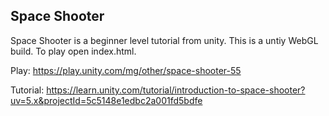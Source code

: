 ## Space Shooter 
  
  Space Shooter is a beginner level tutorial from unity. This is a untiy WebGL build. To play open index.html.

Play: https://play.unity.com/mg/other/space-shooter-55

Tutorial: https://learn.unity.com/tutorial/introduction-to-space-shooter?uv=5.x&projectId=5c5148e1edbc2a001fd5bdfe